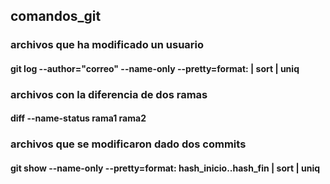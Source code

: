 ## comandos_git
### archivos que ha modificado un usuario
#### git log --author="correo" --name-only --pretty=format: | sort | uniq

### archivos con la diferencia de dos ramas
#### diff --name-status rama1 rama2

### archivos que se modificaron dado dos commits
#### git show --name-only --pretty=format: hash_inicio..hash_fin | sort | uniq
